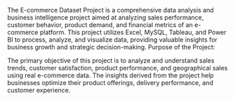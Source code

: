 The E-commerce Dataset Project is a comprehensive data analysis and business intelligence project aimed at analyzing sales performance, customer behavior, product demand, and financial metrics of an e-commerce platform. This project utilizes Excel, MySQL, Tableau, and Power BI to process, analyze, and visualize data, providing valuable insights for business growth and strategic decision-making.
Purpose of the Project:

The primary objective of this project is to analyze and understand sales trends, customer satisfaction, product performance, and geographical sales using real e-commerce data. The insights derived from the project help businesses optimize their product offerings, delivery performance, and customer experience.

